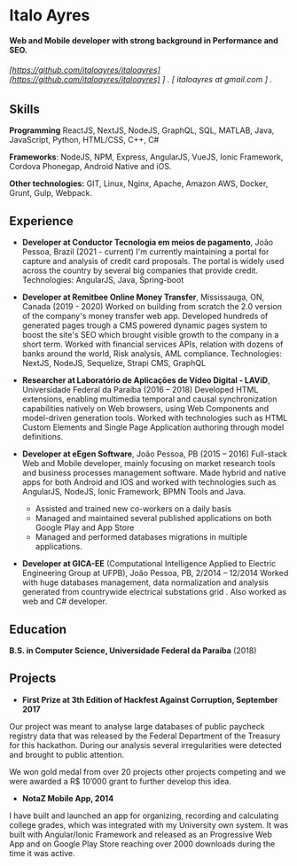 Italo Ayres
======

#### Web and Mobile developer with strong background in Performance and SEO. 
###### [https://github.com/italoayres/italoayres](https://github.com/italoayres/italoayres) ] . [ italoayres at gmail.com ] .


Skills
------

**Programming** ReactJS, NextJS, NodeJS, GraphQL, SQL, MATLAB, Java, JavaScript, Python, HTML/CSS, C++, C#
    
**Frameworks**: NodeJS, NPM, Express, AngularJS, VueJS, Ionic Framework, Cordova Phonegap, Android Native and iOS.
    
**Other technologies:** GIT, Linux, Nginx, Apache, Amazon AWS, Docker, Grunt, Gulp, Webpack.


Experience
---------
- **Developer at Conductor Tecnologia em meios de pagamento**, João Pessoa, Brazil (2021 - current)
I'm currently maintaining a portal for capture and analysis of credit card proposals. The portal is widely used across the country by several big companies that provide credit.
Technologies: AngularJS, Java, Spring-boot

- **Developer at Remitbee Online Money Transfer**, Mississauga, ON, Canada (2019 - 2020)
Worked on building from scratch the 2.0 version of the company's money transfer web app. Developed hundreds of generated pages trough a CMS powered dynamic pages system to boost the site's SEO which brought visible growth to the company in a short term. Worked with financial services APIs, relation with dozens of banks around the world, Risk analysis, AML compliance.
Technologies: NextJS, NodeJS, Sequelize, Strapi CMS, GraphQL

- **Researcher at Laboratório de Aplicações de Vídeo Digital - LAViD**, Universidade Federal da Paraíba (2016 – 2018)
Developed HTML extensions, enabling multimedia temporal and causal synchronization capabilities natively on Web browsers, using Web Components and model-driven generation tools.
Worked with technologies such as HTML Custom Elements and Single Page Application authoring through model definitions.

- **Developer at eEgen Software**, João Pessoa, PB (2015 – 2016)
Full-stack Web and Mobile developer, mainly focusing on market research tools and business processes management software. Made hybrid and native apps for both Android and IOS and worked with technologies such as AngularJS, NodeJS, Ionic Framework, BPMN Tools and Java.

	* Assisted and trained new co-workers on a daily basis
	* Managed and maintained several published applications on both Google Play and App Store
	* Managed and performed databases migrations in multiple applications.

- **Developer at GICA-EE** (Computational Intelligence Applied to Electric Engineering Group at UFPB), João Pessoa, PB, 2/2014 – 12/2014
Worked with huge databases management, data normalization and analysis generated from countrywide electrical substations grid . Also worked as web and C# developer.


Education
---------

**B.S. in Computer Science, Universidade Federal da Paraíba** (2018)


Projects
--------
- **First Prize at 3th Edition of Hackfest Against Corruption, September 2017**

Our project was meant to analyse large databases of public paycheck registry data that was released by the Federal Department of the Treasury for this hackathon. During our analysis several irregularities were detected and brought to public attention.

We won gold medal from over 20 projects other projects competing and we were awarded a R$ 10’000 grant to further develop this idea.


- **NotaZ Mobile App, 2014**

I have built and launched an app for organizing, recording and calculating college grades, which was integrated with my University own system. It was built with Angular/Ionic Framework and released as an Progressive Web App and on Google Play Store reaching over 2000 downloads during the time it was active.

